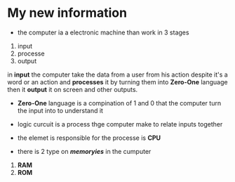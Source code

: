 # My new information 
* the computer ia a electronic machine than work in 3 stages 
1. input
2. processe 
3. output 

in **input** the computer take the data from a user from his action despite it's a word or an action and **processes** it by turning them into **Zero-One** language then it **output** it on screen and other outputs.
- **Zero-One** language is a compination of 1 and 0 that the computer turn the input into to understand it 

* logic curcuit is a process thge computer make to relate inputs together

* the elemet is responsible for the processe is **CPU**

* there is 2 type on ***memoryies*** in the cumputer 
1. **RAM** 
2. **ROM**


